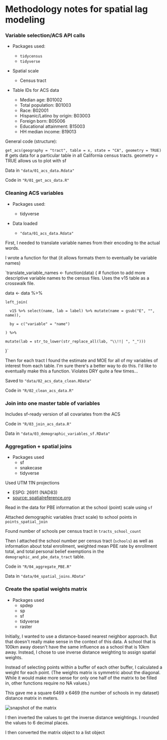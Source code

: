 # Methodology notes for spatial lag modeling

### Variable selection/ACS API calls

* Packages used:
  * `tidycensus`
  * `tidyverse`

* Spatial scale
  * Census tract

* Table IDs for ACS data
  * Median age: B01002
  * Total population: B01003
  * Race: B02001
  * Hispanic/Latino by origin: B03003
  * Foreign born: B05006
  * Educational attainment: B15003
  * HH median income: B19013

General code (structure):

`get_acs(geography = "tract",
         table = x,
         state = "CA",
         geometry = TRUE)` # gets data for a particular table in all California census tracts. geometry = TRUE allows us to plot with sf

Data in `"data/01_acs_data.Rdata"`

Code in `"R/01_get_acs_data.R"`

### Cleaning ACS variables

* Packages used:
  * tidyverse

* Data loaded
  * `"data/01_acs_data.Rdata"`

First, I needed to translate variable names from their encoding to the actual words.

I wrote a function for that (it allows formats them to eventually be variable names)

`translate_variable_names <- function(data) { # function to add more descriptive variable names to the census files. Uses the v15 table as a crosswalk file.

  data <- data %>%

    left_join(

      v15 %>% select(name, lab = label) %>% mutate(name = gsub("E", "", name)),

      by = c("variable" = "name")

    ) %>%

    mutate(lab = str_to_lower(str_replace_all(lab, "\\!!| ", "_")))

}`

Then for each tract I found the estimate and MOE for all of my variables of interest from each table. I'm sure there's a better way to do this. I'd like to eventually make this a function. Violates DRY quite a few times...

Saved to `"data/02_acs_data_clean.RData"`

Code in `"R/02_clean_acs_data.R"`

### Join into one master table of variables

Includes sf-ready version of all covariates from the ACS

Code in `"R/03_join_acs_data.R"`

Data in `"data/03_demographic_variables_sf.RData"`

### Aggregation + spatial joins

* Packages used
  * sf
  * snakecase
  * tidyverse

Used UTM 11N projections
* ESPG: 26911 (NAD83)
* [source: spatialreference.org](http://spatialreference.org/ref/epsg/nad83-utm-zone-11n/)

Read in the data for PBE information at the school (point) scale using `sf`

Attached demographic variables (tract scale) to school points in `points_spatial_join`

Found number of schools per census tract in `tracts_school_count`

Then I attached the school number per census tract (`schools`) as well as information about total enrollment, weighted mean PBE rate by enrollment total, and total personal belief exemptions in the `demographic_and_pbe_data_tract` table.

Code in `"R/04_aggregate_PBE.R"`

Data in `"data/04_spatial_joins.RData"`

### Create the spatial weights matrix

* Packages used
  * spdep
  * sp
  * sf
  * tidyverse
  * raster

Initially, I wanted to use a distance-based nearest neighbor approach. But that doesn't really make sense in the context of this data. A school that is 100km away doesn't have the same influence as a school that is 10km away. Instead, I chose to use inverse distance weighting to assign spatial weights.

Instead of selecting points within a buffer of each other buffer, I calculated a weight for each point. (The weights matrix is symmetric about the diagonal. While it would make more sense for only one half of the matrix to be filled in, other functions require no NA values.)

This gave me a square 6469 x 6469 (the number of schools in my dataset) distance matrix in meters.

![snapshot of the matrix](spatial-lag-vaccines/notes/images/dist_matrix.JPG)

I then inverted the values to get the inverse distance weightings. I rounded the values to 6 decimal places.

I then converted the matrix object to a list object
